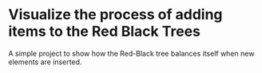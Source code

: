 # Visualize the process of adding items to the Red Black Trees

A simple project to show how the Red-Black tree balances itself when new elements are inserted.
